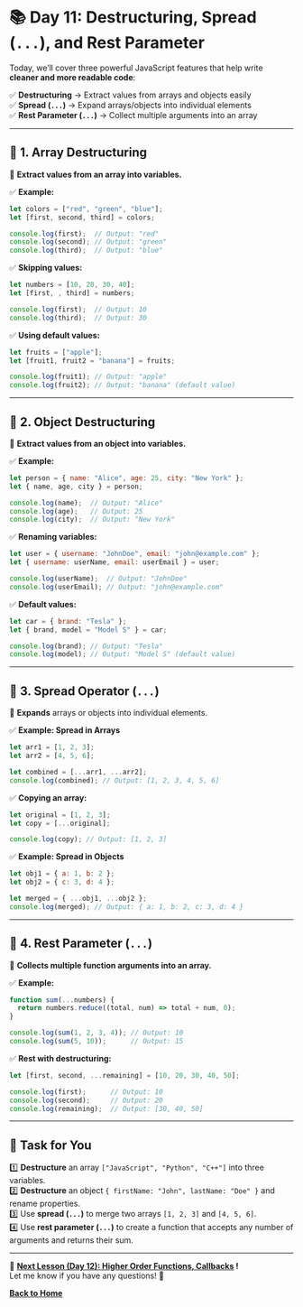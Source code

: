 # **📚 Day 11: Destructuring, Spread (`...`), and Rest Parameter**  

Today, we’ll cover three powerful JavaScript features that help write **cleaner and more readable code**:  

✅ **Destructuring** → Extract values from arrays and objects easily  
✅ **Spread (`...`)** → Expand arrays/objects into individual elements  
✅ **Rest Parameter (`...`)** → Collect multiple arguments into an array  

---

## **🔹 1. Array Destructuring**  
📌 **Extract values from an array into variables.**  

✅ **Example:**  
```js
let colors = ["red", "green", "blue"];
let [first, second, third] = colors;

console.log(first);  // Output: "red"
console.log(second); // Output: "green"
console.log(third);  // Output: "blue"
```

✅ **Skipping values:**  
```js
let numbers = [10, 20, 30, 40];
let [first, , third] = numbers;

console.log(first);  // Output: 10
console.log(third);  // Output: 30
```

✅ **Using default values:**  
```js
let fruits = ["apple"];
let [fruit1, fruit2 = "banana"] = fruits;

console.log(fruit1); // Output: "apple"
console.log(fruit2); // Output: "banana" (default value)
```

---

## **🔹 2. Object Destructuring**  
📌 **Extract values from an object into variables.**  

✅ **Example:**  
```js
let person = { name: "Alice", age: 25, city: "New York" };
let { name, age, city } = person;

console.log(name);  // Output: "Alice"
console.log(age);   // Output: 25
console.log(city);  // Output: "New York"
```

✅ **Renaming variables:**  
```js
let user = { username: "JohnDoe", email: "john@example.com" };
let { username: userName, email: userEmail } = user;

console.log(userName);  // Output: "JohnDoe"
console.log(userEmail); // Output: "john@example.com"
```

✅ **Default values:**  
```js
let car = { brand: "Tesla" };
let { brand, model = "Model S" } = car;

console.log(brand); // Output: "Tesla"
console.log(model); // Output: "Model S" (default value)
```

---

## **🔹 3. Spread Operator (`...`)**  
📌 **Expands** arrays or objects into individual elements.  

✅ **Example: Spread in Arrays**  
```js
let arr1 = [1, 2, 3];
let arr2 = [4, 5, 6];

let combined = [...arr1, ...arr2];
console.log(combined); // Output: [1, 2, 3, 4, 5, 6]
```

✅ **Copying an array:**  
```js
let original = [1, 2, 3];
let copy = [...original];

console.log(copy); // Output: [1, 2, 3]
```

✅ **Example: Spread in Objects**  
```js
let obj1 = { a: 1, b: 2 };
let obj2 = { c: 3, d: 4 };

let merged = { ...obj1, ...obj2 };
console.log(merged); // Output: { a: 1, b: 2, c: 3, d: 4 }
```

---

## **🔹 4. Rest Parameter (`...`)**  
📌 **Collects multiple function arguments into an array.**  

✅ **Example:**  
```js
function sum(...numbers) {
  return numbers.reduce((total, num) => total + num, 0);
}

console.log(sum(1, 2, 3, 4)); // Output: 10
console.log(sum(5, 10));      // Output: 15
```

✅ **Rest with destructuring:**  
```js
let [first, second, ...remaining] = [10, 20, 30, 40, 50];

console.log(first);      // Output: 10
console.log(second);     // Output: 20
console.log(remaining);  // Output: [30, 40, 50]
```

---

## **📝 Task for You**  
1️⃣ **Destructure** an array `["JavaScript", "Python", "C++"]` into three variables.  
2️⃣ **Destructure** an object `{ firstName: "John", lastName: "Doe" }` and rename properties.  
3️⃣ Use **spread (`...`)** to merge two arrays `[1, 2, 3]` and `[4, 5, 6]`.  
4️⃣ Use **rest parameter (`...`)** to create a function that accepts any number of arguments and returns their sum.  

---

🎯 **[Next Lesson (Day 12): Higher Order Functions, Callbacks](../day_12/README.md) !**  
Let me know if you have any questions! 🚀

[**Back to Home**](../../../)